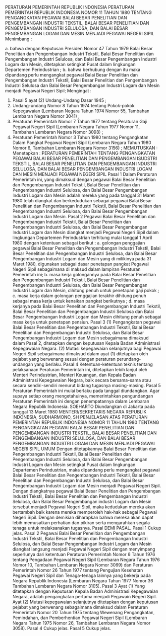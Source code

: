  PERATURAN PEMERINTAH REPUBLIK INDONESIA PERATURAN PEMERINTAH REPUBLIK INDONESIA NOMOR 11 TAHUN 1980 TENTANG PENGANGKATAN PEGAWAI BALAI BESAR PENELITIAN DAN PENGEMBANGAN INDUSTRI TEKSTIL, BALAI BESAR PENELITIAN DAN PENGEMBANGAN INDUSTRI SELULOSA, DAN BALAI BESAR PENGEMBANGAN LOGAM DAN MESIN MENJADI PEGAWAI NEGERI SIPIL
Menimbang :

a. bahwa dengan Keputusan Presiden Nomor 47 Tahun 1979 Balai Besar Penelitian dan Pengembangan Industri Tekstil, Balai Besar Penelitian dan Pengembangan Industri Selulosa, dan Balai Besar Pengembangan Industri Logam dan Mesin, ditetapkan setingkat Pusat dalam lingkungan Departemen Perindustrian ;
b. bahwa berhubung dengan itu maka dipandang perlu mengangkat pegawai Balai Besar Penelitian dan Pengembangan Industri Tekstil, Balai Besar Penelitian dan Pengembangan Industri Selulosa dan Balai Besar Pengembangan Industri Logam dan Mesin menjadi Pegawai Negeri Sipil;
Mengingat :

1. Pasal 5 ayat (2) Undang-Undang Dasar 1945 ;
2. Undang-undang Nomor 8 Tahun 1974 tentang Pokok-pokok Kepegawaian (Lembaran Negara Tahun 1974 Nomor 55, Tambahan Lembaran Negara Nomor 3041) ;
3. Peraturan Pemerintah Nomor 7 Tahun 1977 tentang Peraturan Gaji Pegawai Negeri Sipil (Lembaran Negara Tahun 1977 Nomor 11, Tambahan Lembaran Negara Nomor 3098) ;
4. Peraturan Pemerintah Nomor 3 Tahun 1980 tentang Pengangkatan Dalam Pangkat Pegawai Negeri Sipil (Lembaran Negara Tahun 1980 Nomor 6, Tambahan Lembaran Negara Nomor 3156) ;
MEMUTUSKAN :
 Menetapkan : PERATURAN PEMERINTAH TENTANG PENGANGKATAN PEGAWAI BALAI BESAR PENELITIAN DAN PENGEMBANGAN ISUDSTRI TEKSTIL, BALAI BESAR PENELITIAN DAN PENGEMBANGAN INDUSTRI SELULOSA, DAN BALAI BESAR PENGEMBANGAN INDUSTRI LOGAM DAN MESIN MENJADI PEGAWAI NEGERI SIPIL
Pasal 1
Dalam Peraturan Pemerintah ini, yang dimaksud dengan pegawai Balai Besar Penelitian dan Pengembangan Industri Tekstil, Balai Besar Penelitian dan Pengembangan Industri Selulosa, dan Balai Besar Pengembangan Industri Logam dan Mesin adalah mereka yang pada tanggal 31 Maret 1980 telah diangkat dan berkedudukan sebagai pegawai Balai Besar Penelitian dan Pengembangan Industri Tekstil, Balai Besar Penelitian dan Pengembangan Industri Selulosa, dan Balai Besar Pengembangan Industri Logam dan Mesin.
Pasal 2
Pegawai Balai Besar Penelitian dan Pengembangan Industri Tekstil, Balai Besar Penelitian dan Pengembangan Industri Selulosa, dan Balai Besar Pengembangan Industri Logam dan Mesin diangkat menjadi Pegawai Negeri Sipil dalam lingkungan Departemen Perindustrian terhitung mulai tanggal 1 April 1980 dengan ketentuan sebagai berikut :
a. golongan penggajian pegawai Balai Besar Penelitian dan Pengembangan Industri Tekstil, Balai Besar Penelitian dan Pengembangan Industri Selulosa, dan Balai Besar Pengembangan Industri Logam dan Mesin yang di milikinya pada 31 Maret 1980, digunakan sebagai dasar penetapan pangkat Pegawai Negeri Sipil sebagaimana di maksud dalam lampiran Peraturan Pemerintah ini;
b. masa kerja golongannya pada Balai Besar Penelitian dan Pengembangan Industri Tekstil, Balai Besar Penelitian dan Pengembangan Industri Selulosa, dan Balai Besar Pengembangan Industri Logam dan Mesin, dihitung penuh untuk penetapan gaji pokok ;
c. masa kerja dalam golongan penggajian terakhir dihitung penuh sebagai masa kerja untuk kenaikan pangkat berikutnya ;
d. masa kerjanya pada Balai Besar Penelitian dan Pengembangan Industri Tekstil, Balai Besar Penelitian dan Pengembangan Industri Selulosa dan Balai Besar Pengembangan Industri Logam dan Mesin dihitung penuh sebagai masa kerja untuk penetapan pensiun.
Pasal 3
(1) Pengangkatan pegawai Balai Besar Penelitian dan Pengembangan Industri Tekstil, Balai Besar Penelitian dan Pengembangan Industri Selulosa, dan Balai Besar Pengembangan Industri Logam dan Mesin sebagaimana dimaksud dalam Pasal 2, ditetapkan dengan keputusan Kepala Badan Administrasi Kepegawaian Negara.
(2) Mutasi kepegawaian selanjutnya bagi Pegawai Negeri Sipil sebagaimana dimaksud dalam ayat (1) ditetapkan oleh pejabat yang berwenang sesuai dengan peraturan perundang-undangan yang berlaku.
Pasal 4
Ketentuan-ketentuan teknis tentang pelaksanaan Peraturan Pemerintah ini, ditetapkan lebih lanjut oleh Menteri Perindustrian, Menteri Keuangan, dan Kepala Badan Administrasi Kepegawaian Negara, baik secara bersama-sama atau secara sendiri-sendiri menurut bidang tugasnya masing-masing.
Pasal 5
Peraturan Pemerintah ini mulai berlaku pada tanggal diundangkan. Agar supaya setiap orang mengetahuinya, memerintahkan pengundangan Peraturan Pemerintah ini dengan penempatannya dalam Lembaran Negara Republik Indonesia. SOEHARTO Diundangkan di Jakarta pada tanggal 13 Maret 1980 MENTERI/SEKRETARIS NEGARA REPUBLIK INDONESIA, SUDHARMONO, SH PENJELASAN ATAS PERATURAN PEMERINTAH REPUBLIK INDONESIA NOMOR 11 TAHUN 1980 TENTANG PENGANGKATAN PEGAWAI BALAI BESAR PENELITIAN DAN PENGEMBANGAN INDUSTRI TEKSTIL, BALAI BESAR PENELITIAN DAN PENGEMBANGAN INDUSTRI SELULOSA, DAN BALAI BESAR PENGEMBANGAN INDUSTRI LOGAM DAN MESIN MENJADI PEGAWAI NEGERI SIPIL UMUM Dengan ditetapkannya Balai Besar Penelitian dan Pengembangan Industri Tekstil, Balai Besar Penelitian dan Pengembangan Industri Selulosa, dan Balai Besar Pengembangan lndustri Logam dan Mesin setingkat Pusat dalam lingkungan Departemen Perindustrian, maka dipandang perlu mengangkat pegawai Balai Besar Penelitian dan Pengembangan Industri Tekstil, Balai Besar Penelitian dan Pengembangan Industri Selulosa, dan Balai Besar Pengembangan Industri Logam dan Mesin menjadi Pegawai Negeri Sipil. Dengan diangkatnya pegawai Balai Besar Penelitian dan Pengembangan Industri Tekstil, Balai Besar Penelitian dan Pengembangan Industri Selulosa, dan Balai Besar Pengembangan industri Logam dan Mesin tersebut menjadi Pegawai Negeri Sipil, maka kedudukan mereka akan bertambah baik karena mereka memperoleh hak-hak sebagai Pegawai Negeri Sipil. Dengan demikian diharapkan bahwa mereka akan dapat lebih memusatkan perhatian dan pikiran serta mengarahkan segala tenaga untuk melaksanakan tugasnya. Pasal DEMI PASAL.
Pasal 1
Cukup jelas.
Pasal 2
Pegawai Balai Besar Penelitian dan Pengembangan Industri Tekstil, Balai Besar Penelitian dan Pengembangan Industri Selulosa, dan Balai Besar Pengembangan Industri Logam dan Mesin diangkat langsung menjadi Pegawai Negeri Sipil dengan menyimpang seperlunya dari ketentuan Peraturan Pemerintah Nomor 6 Tahun 1976 tentang Pengadaan Pegawai Negeri Sipil (Lembaran Negara Tahun 1976 Nomor 10, Tambahan Lembaran Negara Nomor 3069) dan Peraturan Pemerintah Nomor 26 Tahun 1977 tentang Pengujian Kesehatan Pegawai Negeri Sipil dan Tenaga-tenaga lainnya yang bekerja pada Negara Republik Indonesia (Lembaran Negara Tahun 1977 Nomor 36 Tambahan Lembaran Negara Nomor 3105).
Pasal 3
Ayat (1) Yang ditetapkan dengan Keputusan Kepala Badan Administrasi Kepegawaian Negara, adalah pengangkatan pertama menjadi Pegawain Negeri Sipil. Ayat (2) Mutasi kepegawaian selanjutnya ditetapkan dengan keputusan pejabat yang berwenang sebagaimana dimaksud dalam Peraturan Pemerintah Nomor 20 Tahun 1975 tentang Wewenang Pengangkatan, Pemindahan, dan Pemberhentian Pegawai Negeri Sipil (Lembaran Negara Tahun 1975 Nomor 26, Tambahan Lembaran Negara Nomor 3058).
Pasal 4
Cukup jelas.
Pasal 5
Cukup jelas.